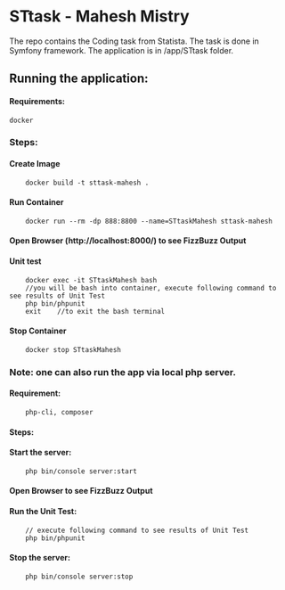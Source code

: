 # STtask - Mahesh Mistry

The repo contains the Coding task from Statista. The task is done in Symfony framework. The application is in /app/STtask folder. 

## Running the application:

#### Requirements:
	
	docker

### Steps:

#### Create Image
		docker build -t sttask-mahesh .
#### Run Container 
		docker run --rm -dp 888:8800 --name=STtaskMahesh sttask-mahesh
#### Open Browser (http://localhost:8000/) to see FizzBuzz Output
#### Unit test
		docker exec -it STtaskMahesh bash
		//you will be bash into container, execute following command to see results of Unit Test
		php bin/phpunit
		exit    //to exit the bash terminal
#### Stop Container
		docker stop STtaskMahesh





### Note: one can also run the app via local php server. 
#### Requirement: 
		php-cli, composer
#### Steps:
#### Start the server:
		php bin/console server:start
#### Open Browser to see FizzBuzz Output 
#### Run the Unit Test:
		// execute following command to see results of Unit Test
		php bin/phpunit
#### Stop the server:
		php bin/console server:stop
